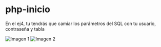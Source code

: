 # php-inicio

En el ej4, tu tendrás que camiar los parámetros del SQL con tu usuario, contraseña y tabla

![Imagen 1][1]  ![Imagen 2][2]

 [1]: pictures/avatar.png
 [2]: pictures/scaphandre.png "scaphandre"

